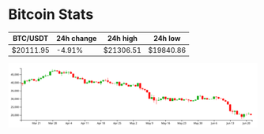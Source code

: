 # Bitcoin Stats

BTC/USDT|24h change|24h high|24h low|
|---|---|---|---|
|$20111.95|-4.91%|$21306.51|$19840.86|

<img src="./chart.svg">

